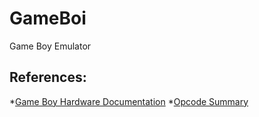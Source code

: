 # GameBoi
Game Boy Emulator

## References:
*[Game Boy Hardware Documentation](http://marc.rawer.de/Gameboy/Docs/GBCPUman.pdf)
*[Opcode Summary](http://gameboy.mongenel.com/dmg/opcodes.html)